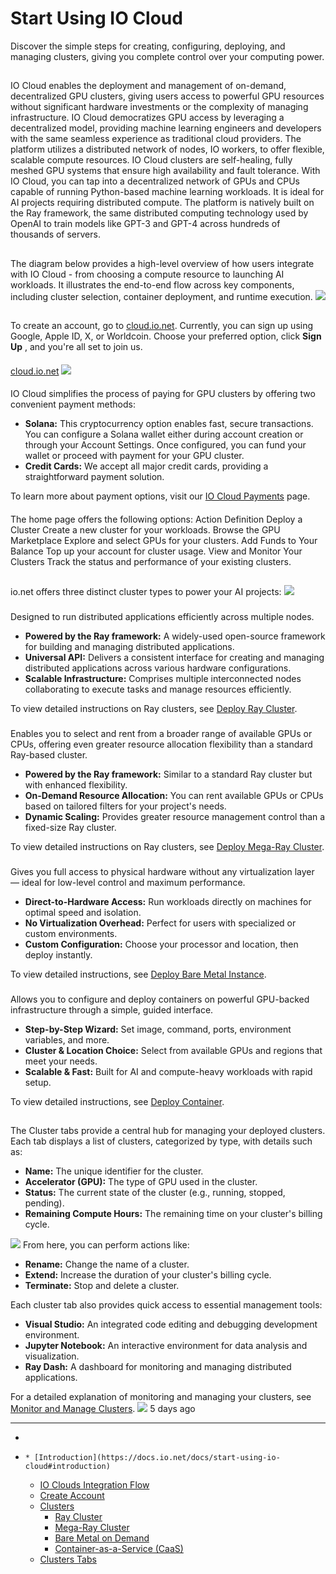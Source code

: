 # Start Using IO Cloud
Discover the simple steps for creating, configuring, deploying, and managing clusters, giving you complete control over your computing power.
## [](https://docs.io.net/docs/start-using-io-cloud#introduction)
IO Cloud enables the deployment and management of on-demand, decentralized GPU clusters, giving users access to powerful GPU resources without significant hardware investments or the complexity of managing infrastructure. IO Cloud democratizes GPU access by leveraging a decentralized model, providing machine learning engineers and developers with the same seamless experience as traditional cloud providers.
The platform utilizes a distributed network of nodes, IO workers, to offer flexible, scalable compute resources. IO Cloud clusters are self-healing, fully meshed GPU systems that ensure high availability and fault tolerance. With IO Cloud, you can tap into a decentralized network of GPUs and CPUs capable of running Python-based machine learning workloads. It is ideal for AI projects requiring distributed compute. The platform is natively built on the Ray framework, the same distributed computing technology used by OpenAI to train models like GPT-3 and GPT-4 across hundreds of thousands of servers.
  

## [](https://docs.io.net/docs/start-using-io-cloud#io-clouds-integration-flow)
The diagram below provides a high-level overview of how users integrate with IO Cloud - from choosing a compute resource to launching AI workloads. It illustrates the end-to-end flow across key components, including cluster selection, container deployment, and runtime execution.
![](https://files.readme.io/f317543b116c7a9e1ca2f52fb70034ee1796079973adb11871d6a244dde709b9-IO_Cloud_v3.jpg)
## [](https://docs.io.net/docs/start-using-io-cloud#create-account)
To create an account, go to [cloud.io.net](https://cloud.io.net/cloud/home). Currently, you can sign up using Google, Apple ID, X, or Worldcoin. Choose your preferred option, click **Sign Up** , and you're all set to join us.
#### 
[cloud.io.net](https://cloud.io.net/cloud/home)
[](https://docs.io.net/docs/start-using-io-cloud#go-to-cloudionet)
![](https://files.readme.io/278b46c-Step1.jpg)
#### [](https://docs.io.net/docs/start-using-io-cloud#payments)
IO Cloud simplifies the process of paying for GPU clusters by offering two convenient payment methods:
  * **Solana:** This cryptocurrency option enables fast, secure transactions. You can configure a Solana wallet either during account creation or through your Account Settings. Once configured, you can fund your wallet or proceed with payment for your GPU cluster.
  * **Credit Cards:** We accept all major credit cards, providing a straightforward payment solution.


To learn more about payment options, visit our [IO Cloud Payments](https://docs.io.net/docs/io-cloud-payments) page.
#### [](https://docs.io.net/docs/start-using-io-cloud#app-guide)
The home page offers the following options:
Action
Definition
Deploy a Cluster
Create a new cluster for your workloads.
Browse the GPU Marketplace
Explore and select GPUs for your clusters.
Add Funds to Your Balance
Top up your account for cluster usage.
View and Monitor Your Clusters
Track the status and performance of your existing clusters.
  

## [](https://docs.io.net/docs/start-using-io-cloud#clusters)
io.net offers three distinct cluster types to power your AI projects:
![](https://files.readme.io/6bc0b6e9298d06a9c4ca84121681dd7dbec173b401dea926e5a600471b020dc0-IOClouds.jpg)
### [](https://docs.io.net/docs/start-using-io-cloud#ray-cluster)
Designed to run distributed applications efficiently across multiple nodes.
  * **Powered by the Ray framework:** A widely-used open-source framework for building and managing distributed applications.
  * **Universal API:** Delivers a consistent interface for creating and managing distributed applications across various hardware configurations.
  * **Scalable Infrastructure:** Comprises multiple interconnected nodes collaborating to execute tasks and manage resources efficiently.


To view detailed instructions on Ray clusters, see [Deploy Ray Cluster](https://docs.io.net/docs/deploy-ray-cluster).
### [](https://docs.io.net/docs/start-using-io-cloud#mega-ray-cluster)
Enables you to select and rent from a broader range of available GPUs or CPUs, offering even greater resource allocation flexibility than a standard Ray-based cluster.
  * **Powered by the Ray framework:** Similar to a standard Ray cluster but with enhanced flexibility.
  * **On-Demand Resource Allocation:** You can rent available GPUs or CPUs based on tailored filters for your project's needs.
  * **Dynamic Scaling:** Provides greater resource management control than a fixed-size Ray cluster.


To view detailed instructions on Ray clusters, see [Deploy Mega-Ray Cluster](https://docs.io.net/docs/deploy-mega-ray-cluster).
### [](https://docs.io.net/docs/start-using-io-cloud#bare-metal-on-demand)
Gives you full access to physical hardware without any virtualization layer — ideal for low-level control and maximum performance.
  * **Direct-to-Hardware Access:** Run workloads directly on machines for optimal speed and isolation.
  * **No Virtualization Overhead:** Perfect for users with specialized or custom environments.
  * **Custom Configuration:** Choose your processor and location, then deploy instantly.


To view detailed instructions, see [Deploy Bare Metal Instance](https://docs.io.net/docs/deploy-bare-metal-cluster).
### [](https://docs.io.net/docs/start-using-io-cloud#container-as-a-service-caas)
Allows you to configure and deploy containers on powerful GPU-backed infrastructure through a simple, guided interface.
  * **Step-by-Step Wizard:** Set image, command, ports, environment variables, and more.
  * **Cluster & Location Choice:** Select from available GPUs and regions that meet your needs.
  * **Scalable & Fast:** Built for AI and compute-heavy workloads with rapid setup.


To view detailed instructions, see [Deploy Container](https://docs.io.net/docs/deploy-containers).
## [](https://docs.io.net/docs/start-using-io-cloud#clusters-tabs)
The Cluster tabs provide a central hub for managing your deployed clusters. Each tab displays a list of clusters, categorized by type, with details such as:
  * **Name:** The unique identifier for the cluster.
  * **Accelerator (GPU):** The type of GPU used in the cluster.
  * **Status:** The current state of the cluster (e.g., running, stopped, pending).
  * **Remaining Compute Hours:** The remaining time on your cluster's billing cycle.

![](https://files.readme.io/78530e4-view_cluster_tab.png)
From here, you can perform actions like:
  * **Rename:** Change the name of a cluster.
  * **Extend:** Increase the duration of your cluster's billing cycle.
  * **Terminate:** Stop and delete a cluster.


Each cluster tab also provides quick access to essential management tools:
  * **Visual Studio:** An integrated code editing and debugging development environment.
  * **Jupyter Notebook:** An interactive environment for data analysis and visualization.
  * **Ray Dash:** A dashboard for monitoring and managing distributed applications.


For a detailed explanation of monitoring and managing your clusters, see [Monitor and Manage Clusters](https://docs.io.net/docs/monitor-manage-clusters).
![](https://files.readme.io/f3981a0-view_cluster2.png)
5 days ago
* * *
  * [](https://docs.io.net/docs/start-using-io-cloud)
  *     * [Introduction](https://docs.io.net/docs/start-using-io-cloud#introduction)
    * [IO Clouds Integration Flow](https://docs.io.net/docs/start-using-io-cloud#io-clouds-integration-flow)
    * [Create Account](https://docs.io.net/docs/start-using-io-cloud#create-account)
    * [Clusters](https://docs.io.net/docs/start-using-io-cloud#clusters)
      * [Ray Cluster](https://docs.io.net/docs/start-using-io-cloud#ray-cluster)
      * [Mega-Ray Cluster](https://docs.io.net/docs/start-using-io-cloud#mega-ray-cluster)
      * [Bare Metal on Demand](https://docs.io.net/docs/start-using-io-cloud#bare-metal-on-demand)
      * [Container-as-a-Service (CaaS)](https://docs.io.net/docs/start-using-io-cloud#container-as-a-service-caas)
    * [Clusters Tabs](https://docs.io.net/docs/start-using-io-cloud#clusters-tabs)


